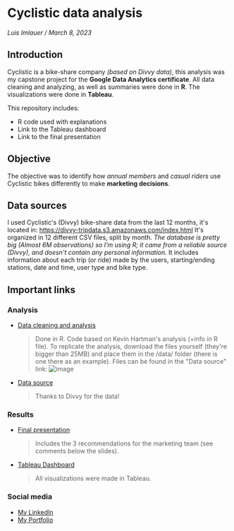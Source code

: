 # Cyclistic data analysis
_Luis Imlauer / March 8, 2023_

## Introduction
Cyclistic is a bike-share company _(based on Divvy data)_, this analysis was my capstone project for the __Google Data Analytics certificate__. All data cleaning and analyzing, as well as summaries were done in __R__. The visualizations were done in __Tableau__.

This repository includes:
* R code used with explanations
* Link to the Tableau dashboard
* Link to the final presentation

## Objective
The objective was to identify how _annual members_ and _casual riders_ use Cyclistic bikes differently to make __marketing decisions__.

## Data sources
I used Cyclistic's (Divvy) bike-share data from the last 12 months, it's located in: https://divvy-tripdata.s3.amazonaws.com/index.html
It's organized in 12 different CSV files, split by month.
_The database is pretty big (Almost 6M observations) so I'm using R; it came from a reliable source (Divvy), and doesn't contain any
personal information._
It includes information about each trip (or ride) made by the users, starting/ending stations, date and time, user type and bike type.

## Important links
### Analysis
* [Data cleaning and analysis](../master/cyclistic_analysis.R)
    > Done in R. Code based on Kevin Hartman's analysis (+info in R file). To replicate the analysis, download the files yourself (they're bigger than 25MB) and place them in the /data/ folder (there is one there as an example). Files can be found in the "Data source" link:
    ![image](https://user-images.githubusercontent.com/44590316/224054777-04905be0-a915-46e1-ace5-54c9d1761b67.png)
* [Data source](https://divvy-tripdata.s3.amazonaws.com/index.html "Divvy bike-share data")
    > Thanks to Divvy for the data!
    
### Results
* [Final presentation](https://docs.google.com/presentation/d/1L28duDbP0ayWr3j5Hs_M1Y43GHCfoFArxZKVhNR2zjE/edit?usp=sharing "Google spreadsheets presentation")
    > Includes the 3 recommendations for the marketing team (see comments below the slides).
* [Tableau Dashboard](https://public.tableau.com/app/profile/luis2877/viz/Cyclisticmembertypeanalysis/Cyclisticdashboard?publish=yes "Dashboard made from the bike-share data")
    > All visualizations were made in Tableau.
    
### Social media
* [My LinkedIn](https://www.linkedin.com/in/luis-imlauer/ "LinkedIn - Luis Imlauer")
* [My Portfolio](limlauer.github.io "Luis Imlauer portfolio")

